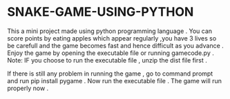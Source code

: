 # SNAKE-GAME-USING-PYTHON
This a mini project made using python programming language . You can score points by eating apples which appear regularly ,you have 3 lives so be carefull and the game becomes fast and hence difficult as you advance . Enjoy the game by opening the executable file  or running gamecode.py . 
Note: IF you choose to run the executable file , unzip the dist file first .


If there is still any problem in running the game , go to command prompt and run pip install pygame . Now run the executable file . The game will run properly now .

